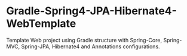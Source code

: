 Gradle-Spring4-JPA-Hibernate4-WebTemplate
=========================================

Template Web project using Gradle structure with Spring-Core, Spring-MVC, Spring-JPA, Hibernate4 and Annotations configurations.
